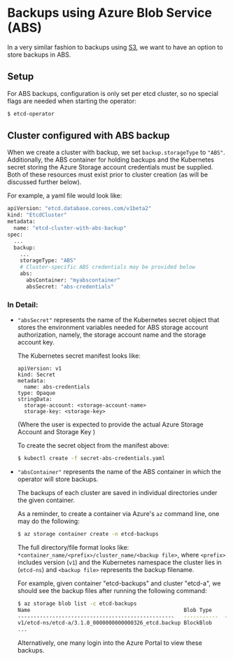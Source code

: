 # Backups using Azure Blob Service (ABS)

In a very similar fashion to backups using [S3](./s3_backup.md), we want to have an option to store backups in ABS.

## Setup

For ABS backups, configuration is only set per etcd cluster, so no special flags are needed when starting the operator:

```bash
$ etcd-operator
```

## Cluster configured with ABS backup

When we create a cluster with backup, we set `backup.storageType` to `"ABS"`.  Additionally, the ABS container for holding backups and the Kubernetes secret storing the Azure Storage account credentials must be supplied.  Both of these resources must exist prior to cluster creation (as will be discussed further below).

For example, a yaml file would look like:

```bash
apiVersion: "etcd.database.coreos.com/v1beta2"
kind: "EtcdCluster"
metadata:
  name: "etcd-cluster-with-abs-backup"
spec:
  ...
  backup:
    ...
    storageType: "ABS"
    # Cluster-specific ABS credentials may be provided below
    abs:
      absContainer: "myabscontainer"
      absSecret: "abs-credentials"

``` 

### In Detail:

- `"absSecret"` represents the name of the Kubernetes secret object that stores the environment variables needed for ABS storage account authorization, namely, the storage account name and the storage account key.

  The Kubernetes secret manifest looks like:
  ```
  apiVersion: v1
  kind: Secret
  metadata:
    name: abs-credentials
  type: Opaque
  stringData:
    storage-account: <storage-account-name>
    storage-key: <storage-key>
  ```

  (Where the user is expected to provide the actual Azure Storage Account and Storage Key )

  To create the secret object from the manifest above:

  ```bash
  $ kubectl create -f secret-abs-credentials.yaml
  ```

- `"absContainer"` represents the name of the ABS container in which the operator will store backups.

  The backups of each cluster are saved in individual directories under the given container.

  As a reminder, to create a container via Azure's `az` command line, one may do the following:

  ```bash
  $ az storage container create -n etcd-backups
  ```

  The full directory/file format looks like: `*container_name/<prefix>/cluster_name/<backup file>`, where `<prefix>` includes version (`v1`) and the Kubernetes namespace the cluster lies in (`etcd-ns`) and `<backup file>` represents the backup filename.

  For example, given container "etcd-backups" and cluster "etcd-a", we should see the backup files after running the following command:

  ```bash
  $ az storage blob list -c etcd-backups
  Name                                                 Blob Type      Length  Content Type              Last Modified
  --------------------------------------------------   -----------  --------  ------------------------  -------------------------
  v1/etcd-ns/etcd-a/3.1.8_0000000000000326_etcd.backup BlockBlob      647200  application/octet-stream  2017-06-29T20:19:32+00:00
  ...
  ```

  Alternatively, one many login into the Azure Portal to view these backups.
